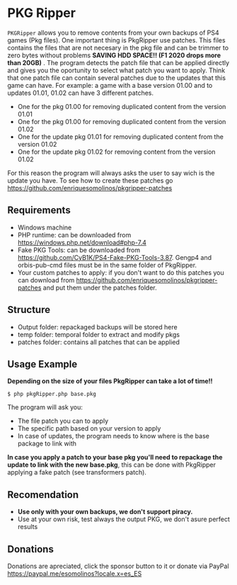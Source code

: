 # PKG Ripper

`PKGRipper` allows you to remove contents from your own backups of PS4 games (Pkg files).
One important thing is PkgRipper use patches. This files contains the files that are not necesary in the pkg file and can be trimmer to zero bytes without problems  **SAVING HDD SPACE!! (F1 2020 drops more than 20GB)**  . 
The program detects the patch file that can be applied directly and gives you the oportunity to select what patch you want to apply. Think that one patch file can contain several patches due to the updates that this game can have.
For example: a game with a base version 01.00 and to updates 01.01, 01.02 can have 3 different patches.
- One for the pkg 01.00 for removing duplicated content from the version 01.01
- One for the pkg 01.00 for removing duplicated content from the version 01.02
- One for the update pkg 01.01 for removing duplicated content from the version 01.02
- One for the update pkg 01.02 for removing content from the version 01.02

For this reason the program will always asks the user to say wich is the update you have.
To see how to create these patches go https://github.com/enriquesomolinos/pkgripper-patches

## Requirements
 - Windows machine
 - PHP runtime: can be downloaded from https://windows.php.net/download#php-7.4
 - Fake PKG Tools: can be downloaded from  https://github.com/CyB1K/PS4-Fake-PKG-Tools-3.87. Gengp4 and orbis-pub-cmd files must be in the same folder of PkgRipper.
 - Your custom patches to apply: if you don't want to do this patches you can download from https://github.com/enriquesomolinos/pkgripper-patches and put them under the patches folder.

## Structure
- Output folder: repackaged backups will be stored here
- temp folder: temporal folder to extract and modify pkgs
- patches folder: contains all patches that can be applied

## Usage Example
**Depending on the size of your files PkgRipper can take a lot of time!!**
```
$ php pkgRipper.php base.pkg
```
The program will ask you:
- The file patch you can to apply
- The specific path based on your version to apply
- In case of updates, the program needs to know where is the base package to link with

**In case you apply a patch to your base pkg you'll need to repackage the update to link with the new base.pkg**, this can be done with PkgRipper applying a fake patch (see transformers patch).

## Recomendation
- **Use only with your own backups, we don't support piracy.**
- Use at your own risk, test always the output PKG, we don't asure perfect results

## Donations
Donations are apreciated, click the sponsor button to it or donate via PayPal https://paypal.me/esomolinos?locale.x=es_ES



